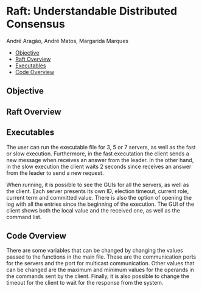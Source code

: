 # Raft: Understandable Distributed Consensus

André Aragão, André Matos, Margarida Marques

- [Objective](#objective)
- [Raft Overview](#raft)
- [Executables](#exe)
- [Code Overview](#code)

## Objective <a name="objective"></a>

## Raft Overview <a name="raft"></a>

## Executables <a name="exe"></a>
The user can run the executable file for 3, 5 or 7 servers, as well as the fast or slow execution. Furthermore, in the fast executation the client sends a new message when receives an answer from the leader. In the other hand, in the slow execution the client waits 2 seconds since receives an answer from the leader to send a new request.

When running, it is possible to see the GUIs for all the servers, as well as the client. Each server presents its own ID, election timeout, current role, current term and committed value. There is also the option of opening the log with all the entries since the beginning of the execution. The GUI of the client shows both the local value and the received one, as well as the command list. 

## Code Overview <a name="code"></a>
There are some variables that can be changed by changing the values passed to the functions in the main file. These are the communication ports for the servers and the port for multicast communication. Other values that can be changed are the maximum and minimum values for the operands in the commands sent by the client. 
Finally, it is also possible to change the timeout for the client to wait for the response from the system.
